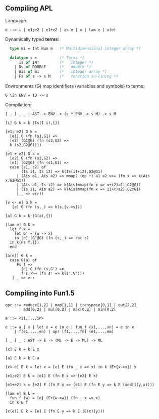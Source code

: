 ## Compiling APL

Language

    e ::= i | e1;e2 | e1+e2 | x<-e | x | lam e | x(e)  

Dynamically typed __terms__:

```sml
  type mi = Int Num m   (* Multidimensional integer array *)

  datatype s =          (* Terms *)
      Is of INT         (*   integer *)
    | Ds of DOUBLE      (*   double *)
    | Ais of mi         (*   integer array *)
    | Fs of s -> s M    (*   function in-lining *)
```

Environments (G) map identifiers (variables and symbols) to terms:

    G \in ENV = ID -> s

Compilation:

    [ _ ] _ _ : AST -> ENV -> (s * ENV -> s M) -> s M

    [i] G k = k (Is(I i),{})

    [e1; e2] G k =
      [e1] G (fn (s1,G1) =>
      [e2] (G1@G) (fn (s2,G2) =>
      k (s2,G2@G1)))

    [e1 + e2] G k =
      [e2] G (fn (s2,G2) =>
      [e1] (G2@G) (fn (s1,G1) =>
      case (s1, s2) of
           (Is i1, Is i2) => k(Is(i1+i2),G2@G1)
         | (Ais a1, Ais a2) => mmap2 (op +) a1 a2 >>= (fn x => k(Ais x,G2@G1))
         | (Ais a1, Is i2) => k(Ais(mmap(fn x => x+i2)a1),G2@G1)
         | (Is i1, Ais a2) => k(Ais(mmap(fn x => i1+x)a2),G2@G1)
         | _ => err))

    [v <- e] G k =
       [e] G (fn (s,_) => k(s,{v->s}))

    [a] G k = k (G(a),{})

    [lam e] G k =
      let f x =
        let G' = {w -> x}
        in [e] (G'@G) (fn (s,_) => ret s)
      in k(Fs f,{})
      end

    [a(e)] G k =
      case G(a) of
         Fs f =>
           [e] G (fn (s,G') =>
           f s >>= (fn s' => k(s',G')))
       | _ => err

## Compiling into Fun1.5

    opr ::= reduce[1,2] | map[1,1] | transpose[0,1] | out[2,2] 
          | add[0,2] | mul[0,2] | max[0,2] | min[0,2]

    a ::= <i1,...,in>

    e ::= a | x | let x = e in e | fun f (x1,...,xn) = e in e 
        | f(e1,...,en) | opr [f1,...,fn] (e1,...,em)

    [ _ ] _ : AST -> E -> (ML -> E -> ML) -> ML

    [x] E k = k E x

    [a] E k = k E a

    [x<-e] E k = let x = [e] E (fn _ x => x) in k (E+{x->x}) x

    [e1;e2] E k = [e1] E (fn E x => [e2] E k)

    [e1+e2] k = [e2] E (fn E x => [e1] E (fn E y => k E (add[](y,x))))

    [lam e] E k = 
      fun f (w) = [e] (E+{w->w}) (fn _ x => x)
      in k E f

    [x(e)] E k = [e] E (fn E y => k E (E(x)(y)))

